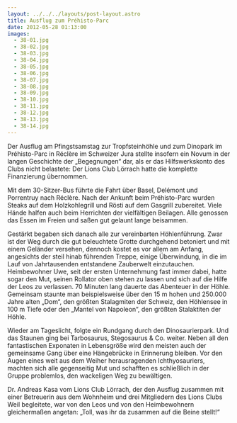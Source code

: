 ```yaml
---
layout: ../../../layouts/post-layout.astro
title: Ausflug zum Préhisto-Parc
date: 2012-05-28 01:13:00
images:
  - 38-01.jpg
  - 38-02.jpg
  - 38-03.jpg
  - 38-04.jpg
  - 38-05.jpg
  - 38-06.jpg
  - 38-07.jpg
  - 38-08.jpg
  - 38-09.jpg
  - 38-10.jpg
  - 38-11.jpg
  - 38-12.jpg
  - 38-13.jpg
  - 38-14.jpg
---
```


Der Ausflug am Pfingstsamstag zur Tropfsteinhöhle und zum Dinopark im Préhisto-Parc in Réclère im Schweizer Jura stellte insofern ein Novum in der langen Geschichte der „Begegnungen“ dar, als er das Hilfswerkskonto des Clubs nicht belastete: Der Lions Club Lörrach hatte die komplette Finanzierung übernommen.

Mit dem 30-Sitzer-Bus führte die Fahrt über Basel, Delémont und Porrentruy nach Réclère. Nach der Ankunft beim Préhisto-Parc wurden Steaks auf dem Holzkohlegrill und Rösti auf dem Gasgrill zubereitet. Viele Hände halfen auch beim Herrichten der vielfältigen Beilagen. Alle genossen das Essen im Freien und saßen gut gelaunt lange beisammen.

Gestärkt begaben sich danach alle zur vereinbarten Höhlenführung. Zwar ist der Weg durch die gut beleuchtete Grotte durchgehend betoniert und mit einem Geländer versehen, dennoch kostet es vor allem am Anfang, angesichts der steil hinab führenden Treppe, einige Überwindung, in die im Lauf von Jahrtausenden entstandene Zauberwelt einzutauchen. Heimbewohner Uwe, seit der ersten Unternehmung fast immer dabei, hatte sogar den Mut, seinen Rollator oben stehen zu lassen und sich auf die Hilfe der Leos zu verlassen. 70 Minuten lang dauerte das Abenteuer in der Höhle. Gemeinsam staunte man beispielsweise über den 15 m hohen und 250.000 Jahre alten „Dom“, den größten Stalagmiten der Schweiz, den Höhlensee in 100 m Tiefe oder den „Mantel von Napoleon“, den größten Stalaktiten der Höhle.

Wieder am Tageslicht, folgte ein Rundgang durch den Dinosaurierpark. Und das Staunen ging bei Tarbosaurus, Stegosaurus & Co. weiter. Neben all den fantastischen Exponaten in Lebensgröße wird den meisten auch der gemeinsame Gang über eine Hängebrücke in Erinnerung bleiben. Vor den Augen eines weit aus dem Weiher herausragenden Ichthyosauriers, machten sich alle gegenseitig Mut und schafften es schließlich in der Gruppe problemlos, den wackeligen Weg zu bewältigen.

Dr. Andreas Kasa vom Lions Club Lörrach, der den Ausflug zusammen mit einer Betreuerin aus dem Wohnheim und drei Mitgliedern des Lions Clubs Weil begleitete, war von den Leos und von den Heimbewohnern gleichermaßen angetan: „Toll, was ihr da zusammen auf die Beine stellt!“
